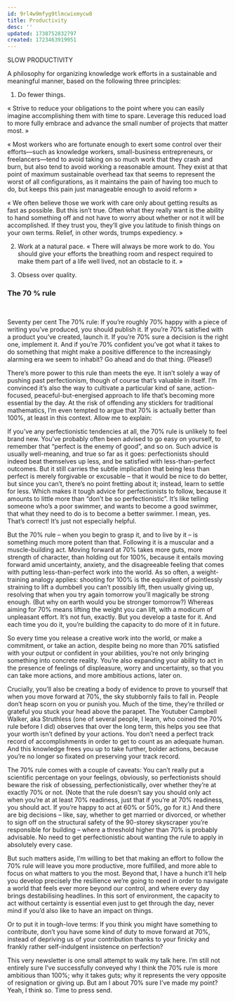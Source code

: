 ```yaml
---
id: 9rl4w9mfyg9tlmcwixmycw8
title: Productivity
desc: ''
updated: 1738752832797
created: 1723463919951
---
```


SLOW PRODUCTIVITY

A philosophy for organizing knowledge work efforts in a sustainable and meaningful manner, based on the following three principles:
				
1. Do fewer things.

« Strive to reduce your obligations to the point where you can easily imagine accomplishing them with time to spare. Leverage this reduced load to more fully embrace and advance the small number of projects that matter most. »

« Most workers who are fortunate enough to exert some control over their efforts—such as knowledge workers, small-business entrepreneurs, or freelancers—tend to avoid taking on so much work that they crash and burn, but also tend to avoid working a reasonable amount. They exist at that point of maximum sustainable overhead tax that seems to represent the worst of all configurations, as it maintains the pain of having too much to do, but keeps this pain just manageable enough to avoid reform »


« We often believe those we work with care only about getting results as fast as possible. But this isn’t true. Often what they really want is the ability to hand something off and not have to worry about whether or not it will be accomplished. If they trust you, they’ll give you latitude to finish things on your own terms. Relief, in other words, trumps expediency. »


2. Work at a natural pace.
« There will always be more work to do. You should give your efforts the breathing room and respect required to make them part of a life well lived, not an obstacle to it. »


3. Obsess over quality.


### The 70 % rule


​

Seventy per cent
The 70% rule: If you’re roughly 70% happy with a piece of writing you’ve produced, you should publish it. If you’re 70% satisfied with a product you’ve created, launch it. If you’re 70% sure a decision is the right one, implement it. And if you’re 70% confident you’ve got what it takes to do something that might make a positive difference to the increasingly alarming era we seem to inhabit? Go ahead and do that thing. (Please!)

There’s more power to this rule than meets the eye. It isn’t solely a way of pushing past perfectionism, though of course that’s valuable in itself. I’m convinced it’s also the way to cultivate a particular kind of sane, action-focused, peaceful-but-energised approach to life that’s becoming more essential by the day. At the risk of offending any sticklers for traditional mathematics, I’m even tempted to argue that 70% is actually better than 100%, at least in this context. Allow me to explain:

If you’ve any perfectionistic tendencies at all, the 70% rule is unlikely to feel brand new. You’ve probably often been advised to go easy on yourself, to remember that “perfect is the enemy of good”, and so on. Such advice is usually well-meaning, and true so far as it goes: perfectionists should indeed beat themselves up less, and be satisfied with less-than-perfect outcomes. But it still carries the subtle implication that being less than perfect is merely forgivable or excusable – that it would be nice to do better, but since you can’t, there’s no point fretting about it; instead, learn to settle for less. Which makes it tough advice for perfectionists to follow, because it amounts to little more than “don’t be so perfectionistic”. It’s like telling someone who’s a poor swimmer, and wants to become a good swimmer, that what they need to do is to become a better swimmer. I mean, yes. That’s correct! It’s just not especially helpful.

But the 70% rule – when you begin to grasp it, and to live by it – is something much more potent than that. Following it is a muscular and a muscle-building act. Moving forward at 70% takes more guts, more strength of character, than holding out for 100%, because it entails moving forward amid uncertainty, anxiety, and the disagreeable feeling that comes with putting less-than-perfect work into the world. As so often, a weight-training analogy applies: shooting for 100% is the equivalent of pointlessly straining to lift a dumbbell you can’t possibly lift, then usually giving up, resolving that when you try again tomorrow you’ll magically be strong enough. (But why on earth would you be stronger tomorrow?) Whereas aiming for 70% means lifting the weight you can lift, with a modicum of unpleasant effort. It’s not fun, exactly. But you develop a taste for it. And each time you do it, you’re building the capacity to do more of it in future.

So every time you release a creative work into the world, or make a commitment, or take an action, despite being no more than 70% satisfied with your output or confident in your abilities, you’re not only bringing something into concrete reality. You’re also expanding your ability to act in the presence of feelings of displeasure, worry and uncertainty, so that you can take more actions, and more ambitious actions, later on.

Crucially, you’ll also be creating a body of evidence to prove to yourself that when you move forward at 70%, the sky stubbornly fails to fall in. People don’t heap scorn on you or punish you. Much of the time, they’re thrilled or grateful you stuck your head above the parapet. The Youtuber Campbell Walker, aka Struthless (one of several people, I learn, who coined the 70% rule before I did) observes that over the long term, this helps you see that your worth isn’t defined by your actions. You don’t need a perfect track record of accomplishments in order to get to count as an adequate human. And this knowledge frees you up to take further, bolder actions, because you’re no longer so fixated on preserving your track record.

The 70% rule comes with a couple of caveats: You can’t really put a scientific percentage on your feelings, obviously, so perfectionists should beware the risk of obsessing, perfectionistically, over whether they’re at exactly 70% or not. (Note that the rule doesn’t say you should only act when you’re at at least 70% readiness, just that if you’re at 70% readiness, you should act. If you’re happy to act at 60% or 50%, go for it.) And there are big decisions – like, say, whether to get married or divorced, or whether to sign off on the structural safety of the 90-storey skyscraper you’re responsible for building – where a threshold higher than 70% is probably advisable. No need to get perfectionistic about wanting the rule to apply in absolutely every case.

But such matters aside, I’m willing to bet that making an effort to follow the 70% rule will leave you more productive, more fulfilled, and more able to focus on what matters to you the most. Beyond that, I have a hunch it’ll help you develop precisely the resilience we’re going to need in order to navigate a world that feels ever more beyond our control, and where every day brings destabilising headlines. In this sort of environment, the capacity to act without certainty is essential even just to get through the day, never mind if you’d also like to have an impact on things.

Or to put it in tough-love terms: If you think you might have something to contribute, don’t you have some kind of duty to move forward at 70%, instead of depriving us of your contribution thanks to your finicky and frankly rather self-indulgent insistence on perfection?

This very newsletter is one small attempt to walk my talk here. I’m still not entirely sure I’ve successfully conveyed why I think the 70% rule is more ambitious than 100%; why it takes guts; why it represents the very opposite of resignation or giving up. But am I about 70% sure I’ve made my point? Yeah, I think so. Time to press send.
